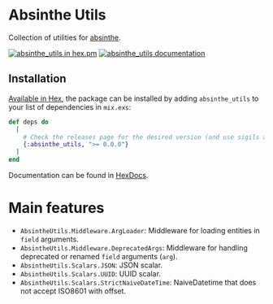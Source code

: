 # Absinthe Utils

Collection of utilities for [absinthe](https://hexdocs.pm/absinthe).

[![absinthe_utils in hex.pm](https://img.shields.io/hexpm/v/absinthe_utils?style=flat)][hexpm]
[![absinthe_utils documentation](https://img.shields.io/badge/hex.pm-docs-green.svg?style=flat)][hexdocs]

## Installation

[Available in Hex][hexdocs], the package can be installed
by adding `absinthe_utils` to your list of dependencies in `mix.exs`:

```elixir
def deps do
  [
    # Check the releases page for the desired version (and use sigils accordingly, ex: "~>").
    {:absinthe_utils, ">= 0.0.0"}
  ]
end
```

Documentation can be found in [HexDocs].

# Main features

- `AbsintheUtils.Middleware.ArgLoader`: Middleware for loading entities in `field` arguments.
- `AbsintheUtils.Middleware.DeprecatedArgs`: Middleware for handling deprecated or renamed `field`
  arguments (`arg`).
- `AbsintheUtils.Scalars.JSON`: JSON scalar.
- `AbsintheUtils.Scalars.UUID`: UUID scalar.
- `AbsintheUtils.Scalars.StrictNaiveDateTime`: NaiveDatetime that does not accept ISO8601 with offset.

[hexpm]: https://hex.pm/packages/absinthe_utils
[hexdocs]: https://hexdocs.pm/absinthe_utils
